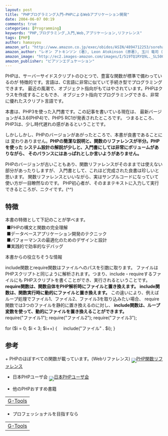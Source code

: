 ```yaml
---
layout: post
title: "PHPプログラミング入門―PHPによるWebアプリケーション開発"
date: 2004-06-07 00:19
comments: true
categories: [Programming]
keywords: "PHP,プログラミング,入門,Web,アプリケーション,リファレンス"
tags: [PHP]
author: hamasyou
amazon_url: "http://www.amazon.co.jp/exec/obidos/ASIN/4894712253/sorehabooks-22"
amazon_author: "レオン アトキンソン (著), Leon Atokinson (原著), 玉川 竜司 (翻訳)"
amazon_image: "http://ec2.images-amazon.com/images/I/519TQ1RYQ9L._SL500_AA300_.jpg"
amazon_publisher: "ピアソンエデュケーション"
---
```


PHPは、サーバーサイドスクリプトのひとつで、豊富な関数が標準で備わっているのが
特徴的です。言語は、C言語に非常に似ていて手続き型でプログラミングできます。
最近の風潮で、オブジェクト指向がもてはやされています。PHPはクラスを作成することもでき、
オブジェクト指向でプログラミングできる、非常に優れたスクリプト言語です。


<!-- more -->

本書は、PHP3を使った入門書です。この記事を書いている現在は、
最新バージョンが4.3.6(PHP4)で、PHP5 RC1が発表されたところです。
つまるところ、PHP3は、少し時代遅れの感があるということです。

しかししかし、PHPのバージョンがあがったところで、本書が良書であることには
変わりありません。<b>PHPの簡潔な説明と、関数のリファレンスが半分。PHPを使った
システム設計の解説が少しと、入門書にしては非常にボリュームがありながら、
そのバランスにはあっぱれとしか言いようがありません。</b>

PHPのバージョンが古いこともあり、関数リファレンスがそのままでは使えない部分があったりしますが、
入門書として、これほど完成された良書は珍しいと思います。
関数リファレンスといいながら、実はサンプルコードになっていて使い方が一目瞭然なのです。
PHP初心者が、そのままテキストに入力して実行できるところが、ニクイです。(^^)

<h2>特徴</h2>本書の特徴として下記のことが学べます。
<div class="ref"><dl style="margin:5px"><dt>■PHPの構文と関数の完全理解</dt><dt>■データベースアプリケーション開発のテクニック</dt><dt>■パフォーマンスの最適化のためのデザインと設計</dt><dt>■実践的で効率的なデバッグ</dt></dl></div>

本書からの役立ちそうな情報
<div class="ref">include関数とrequire関数はファイルへのパスを引数に取ります。
ファイルはPHPスクリプトと同じように解析されます。つまり、include・requireするファイルにも
PHPスクリプトを書くことができ、実行されるということです。
<b>require関数は、関数自体をPHP解析時にファイルと置き換えます。</b>
<b>include関数は、関数実行時に動的にファイルと置き換えます。</b>
この違いにより、例えばループ処理でファイル1、ファイル2、ファイル3を取り込みたい場合、
require関数では3つのファイルを静的に置き換えるのに対し、
<b>include関数は、ループ変数を使って、動的にファイルを置き換えることができます。</b>
<div class="code">require("ファイル1");
require("ファイル2");
require("ファイル3");

for ($i = 0; $i < 3; $i++) {
&nbsp;&nbsp;&nbsp;&nbsp;include("ファイル" . $i);
}
</div></div>


<h2>参考</h2>+ PHPのほぼすべての関数が載っています。(Webリファレンス)
<img src="http://hamasyou.com/images/img-link.gif"   align="middle" /><a href="http://php.planetmirror.com/manual/ja/funcref.php" rel="external nofollow">PHP関数リファレンス</a>

+ 日本PHPユーザ会
<img src="http://hamasyou.com/images/img-link.gif"   align="middle" /><a href="http://www.php.gr.jp/" rel="external nofollow">日本PHPユーザ会</a>


+ 他のPHPおすすめ書籍
<div class="rakuten"><table width="400" border="0" cellpadding="5"><tr><td colspan="2"><a href="http://www.amazon.co.jp/exec/obidos/ASIN/4871938956/sorehabooks-22/" rel="external nofollow">G-Tools</a></font><br /></td></tr></table></div>

+ プロフェッショナルを目指すなら
<div class="rakuten"><table width="400" border="0" cellpadding="5"><tr><td colspan="2"><a href="http://www.amazon.co.jp/exec/obidos/ASIN/4844314831/sorehabooks-22/" rel="external nofollow">G-Tools</a></font><br /></td></tr></table></div>




